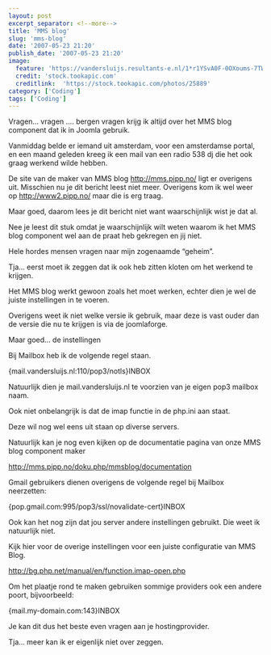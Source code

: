 ```yaml
---
layout: post
excerpt_separator: <!--more-->
title: 'MMS blog'
slug: 'mms-blog'
date: '2007-05-23 21:20'
publish_date: '2007-05-23 21:20'
image:
  feature: 'https://vandersluijs.resultants-e.nl/1*r1YSvA0F-0OXoums-7TWAg.jpeg'
  credit: 'stock.tookapic.com'
  creditlink:  'https://stock.tookapic.com/photos/25889'
category: ['Coding']
tags: ['Coding']
---
```

Vragen… vragen …. bergen vragen krijg ik altijd over het MMS blog component
dat ik in Joomla gebruik.

Vanmiddag belde er iemand uit amsterdam, voor een amsterdamse portal, en een
maand geleden kreeg ik een mail van een radio 538 dj die het ook graag werkend
wilde hebben.
<!--more-->
De site van de maker van MMS blog <http://mms.pipp.no/> ligt er overigens uit.
Misschien nu je dit bericht leest niet meer. Overigens kom ik wel weer op
<http://www2.pipp.no/> maar die is erg traag.

Maar goed, daarom lees je dit bericht niet want waarschijnlijk wist je dat al.

Nee je leest dit stuk omdat je waarschijnlijk wilt weten waarom ik het MMS
blog component wel aan de praat heb gekregen en jij niet.

Hele hordes mensen vragen naar mijn zogenaamde “geheim”.

Tja… eerst moet ik zeggen dat ik ook heb zitten kloten om het werkend te
krijgen.

Het MMS blog werkt gewoon zoals het moet werken, echter dien je wel de juiste
instellingen in te voeren.

Overigens weet ik niet welke versie ik gebruik, maar deze is vast ouder dan de
versie die nu te krijgen is via de joomlaforge.

Maar goed… de instellingen

Bij Mailbox heb ik de volgende regel staan.

{mail.vandersluijs.nl:110/pop3/notls}INBOX

Natuurlijk dien je mail.vandersluijs.nl te voorzien van je eigen pop3 mailbox
naam.

Ook niet onbelangrijk is dat de imap functie in de php.ini aan staat.

Deze wil nog wel eens uit staan op diverse servers.

Natuurlijk kan je nog even kijken op de documentatie pagina van onze MMS blog
component maker

<http://mms.pipp.no/doku.php/mmsblog/documentation>

Gmail gebruikers dienen overigens de volgende regel bij Mailbox neerzetten:

{pop.gmail.com:995/pop3/ssl/novalidate-cert}INBOX

Ook kan het nog zijn dat jou server andere instellingen gebruikt. Die weet ik
natuurlijk niet.

Kijk hier voor de overige instellingen voor een juiste configuratie van MMS
Blog.

<http://bg.php.net/manual/en/function.imap-open.php>

Om het plaatje rond te maken gebruiken sommige providers ook een andere poort,
bijvoorbeeld:

{mail.my-domain.com:143}INBOX

Je kan dit dus het beste even vragen aan je hostingprovider.

Tja… meer kan ik er eigenlijk niet over zeggen.

